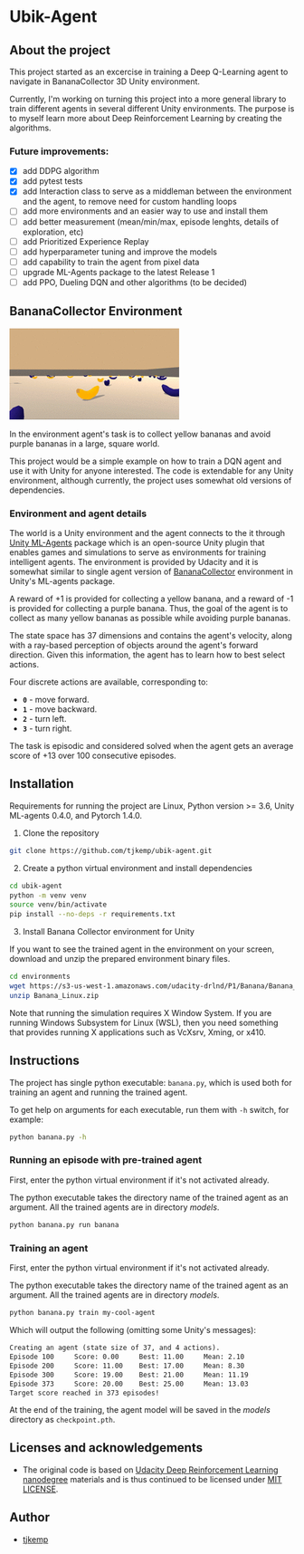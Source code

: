 # Ubik-Agent

## About the project

This project started as an excercise in training a Deep Q-Learning agent to navigate in BananaCollector 3D Unity environment.

Currently, I'm working on turning this project into a more general library to train different agents in several different Unity environments. The purpose is to myself learn more about Deep Reinforcement Learning by creating the algorithms.

### Future improvements:
- [x] add DDPG algorithm
- [x] add pytest tests
- [x] add Interaction class to serve as a middleman between the environment and the agent, to remove need for custom handling loops
- [ ] add more environments and an easier way to use and install them
- [ ] add better measurement (mean/min/max, episode lenghts, details of exploration, etc)
- [ ] add Prioritized Experience Replay
- [ ] add hyperparameter tuning and improve the models
- [ ] add capability to train the agent from pixel data
- [ ] upgrade ML-Agents package to the latest Release 1
- [ ] add PPO, Dueling DQN and other algorithms (to be decided)

## BananaCollector Environment

![Trained Agent](files/banana-environment.gif)

In the environment agent's task is to collect yellow bananas and avoid purple bananas in a large, square world.

This project would be a simple example on how to train a DQN agent and use it with Unity for anyone interested. The code is extendable for any Unity environment, although currently, the project uses somewhat old versions of dependencies.

### Environment and agent details

The world is a Unity environment and the agent connects to the it through [Unity ML-Agents](https://github.com/Unity-Technologies/ml-agents) package which is an open-source Unity plugin that enables games and simulations to serve as environments for training intelligent agents. The environment is provided by Udacity and it is somewhat similar to single agent version of [BananaCollector](https://github.com/Unity-Technologies/ml-agents/blob/0.4.0/docs/Learning-Environment-Examples.md#banana-collector) environment in Unity's ML-agents package.

A reward of +1 is provided for collecting a yellow banana, and a reward of -1 is provided for collecting a purple banana. Thus, the goal of the agent is to collect as many yellow bananas as possible while avoiding purple bananas.

The state space has 37 dimensions and contains the agent's velocity, along with a ray-based perception of objects around the agent's forward direction.  Given this information, the agent has to learn how to best select actions.

Four discrete actions are available, corresponding to:
- **`0`** - move forward.
- **`1`** - move backward.
- **`2`** - turn left.
- **`3`** - turn right.

The task is episodic and considered solved when the agent gets an average score of +13 over 100 consecutive episodes.

## Installation

Requirements for running the project are Linux, Python version >= 3.6, Unity ML-agents 0.4.0, and Pytorch 1.4.0.

1. Clone the repository

```bash
git clone https://github.com/tjkemp/ubik-agent.git
```

2. Create a python virtual environment and install dependencies

```bash
cd ubik-agent
python -m venv venv
source venv/bin/activate
pip install --no-deps -r requirements.txt
```

3. Install Banana Collector environment for Unity

If you want to see the trained agent in the environment on your screen, download and unzip the prepared environment binary files.

```bash
cd environments
wget https://s3-us-west-1.amazonaws.com/udacity-drlnd/P1/Banana/Banana_Linux.zip
unzip Banana_Linux.zip
```

Note that running the simulation requires X Window System. If you are running Windows Subsystem for Linux (WSL), then you need something that provides running X applications such as VcXsrv, Xming, or x410.

## Instructions

The project has single python executable: `banana.py`, which is used both for training an agent and running the trained agent.

To get help on arguments for each executable, run them with `-h` switch, for example:

```bash
python banana.py -h
```

### Running an episode with pre-trained agent

First, enter the python virtual environment if it's not activated already.

The python executable takes the directory name of the trained agent as an argument. All the trained agents are in directory *models*.

```bash
python banana.py run banana
```

### Training an agent

First, enter the python virtual environment if it's not activated already.

The python executable takes the directory name of the trained agent as an argument. All the trained agents are in directory *models*.

```bash
python banana.py train my-cool-agent
```

Which will output the following (omitting some Unity's messages):

```
Creating an agent (state size of 37, and 4 actions).
Episode 100     Score: 0.00     Best: 11.00     Mean: 2.10
Episode 200     Score: 11.00    Best: 17.00     Mean: 8.30
Episode 300     Score: 19.00    Best: 21.00     Mean: 11.19
Episode 373     Score: 20.00    Best: 25.00     Mean: 13.03
Target score reached in 373 episodes!
```

At the end of the training, the agent model will be saved in the *models* directory as `checkpoint.pth`.

## Licenses and acknowledgements

- The original code is based on [Udacity Deep Reinforcement Learning nanodegree](https://github.com/udacity/deep-reinforcement-learning/) materials and is thus continued to be licensed under [MIT LICENSE](LICENSE).

## Author

- [tjkemp](https://github.com/tjkemp)
